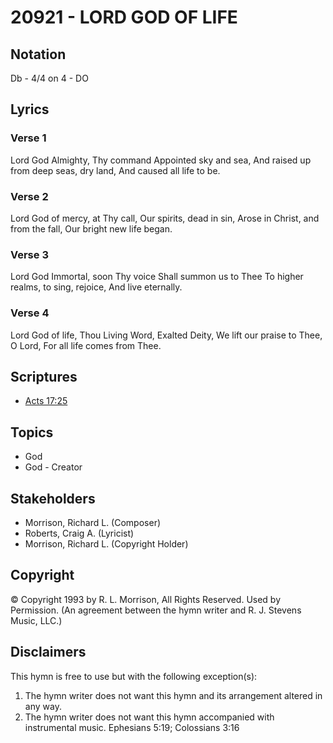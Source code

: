 # 20921 - LORD GOD OF LIFE

## Notation

Db - 4/4 on 4 - DO

## Lyrics

### Verse 1

Lord God Almighty, Thy command Appointed sky and sea, And raised up from deep seas, dry land, And caused all life to be.

### Verse 2

Lord God of mercy, at Thy call, Our spirits, dead in sin, Arose in Christ, and from the fall, Our bright new life began.

### Verse 3

Lord God Immortal, soon Thy voice Shall summon us to Thee To higher realms, to sing, rejoice, And live eternally.

### Verse 4

Lord God of life, Thou Living Word, Exalted Deity, We lift our praise to Thee, O Lord, For all life comes from Thee.


## Scriptures

- [Acts 17:25](https://www.biblegateway.com/passage/?search=Acts%2017%3A25)

## Topics

- God
- God - Creator

## Stakeholders

- Morrison, Richard L. (Composer)
- Roberts, Craig A. (Lyricist)
- Morrison, Richard L. (Copyright Holder)

## Copyright

© Copyright 1993 by  R. L. Morrison, All Rights Reserved. Used by Permission.
(An agreement between the hymn writer and R. J. Stevens Music, LLC.)

## Disclaimers

This hymn is free to use but with the following exception(s):
1. The hymn writer does not want this hymn and its arrangement altered in any way.
2. The hymn writer does not want this hymn accompanied with instrumental music.
Ephesians 5:19; Colossians 3:16

